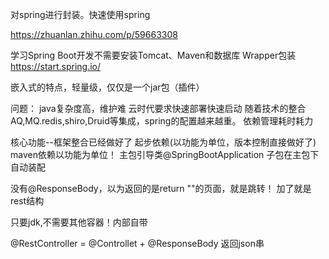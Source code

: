 对spring进行封装。快速使用spring

https://zhuanlan.zhihu.com/p/59663308

学习Spring Boot开发不需要安装Tomcat、Maven和数据库
Wrapper包装
https://start.spring.io/

嵌入式的特点，轻量级，仅仅是一个jar包（插件）


问题：
    java复杂度高，维护难
    云时代要求快速部署快速启动
    随着技术的整合AQ,MQ.redis,shiro,Druid等集成，spring的配置越来越重。
    依赖管理耗时耗力
    
核心功能--框架整合已经做好了
    起步依赖(以功能为单位，版本控制直接做好了)
        maven依赖以功能为单位！
        主包引导类@SpringBootApplication
        子包在主包下
    自动装配
        
没有@ResponseBody，以为返回的是return ""的页面，就是跳转！
加了就是rest结构


只要jdk,不需要其他容器！内部自带

@RestController = @Controllet + @ResponseBody
返回json串
            